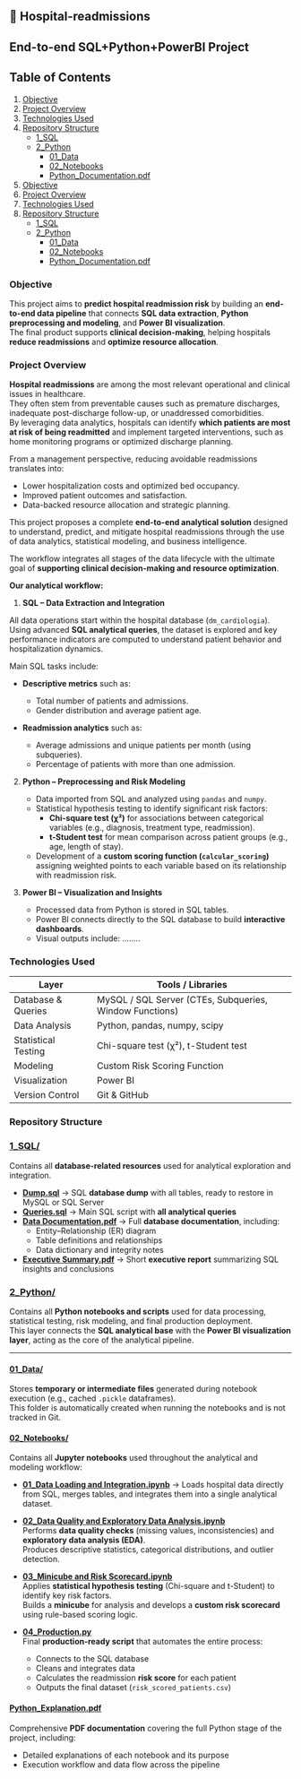 ## 🏥 Hospital-readmissions
## End-to-end SQL+Python+PowerBI Project

## Table of Contents
1. [Objective](#objective)
2. [Project Overview](#project-overview)
3. [Technologies Used](#technologies-used)
4. [Repository Structure](#repository-structure)
   - [1_SQL](#1_sql)
   - [2_Python](#2_python)
     - [01_Data](#01_data)
     - [02_Notebooks](#02_notebooks)
     - [Python_Documentation.pdf](#pythondocumentationpdf)
1. [Objective](#objective)
2. [Project Overview](#project-overview)
3. [Technologies Used](#technologies-used)
4. [Repository Structure](#repository-structure)
   - [1_SQL](#1_sql)
   - [2_Python](#2_python)
     - [01_Data](#01_data)
     - [02_Notebooks](#02_notebooks)
     - [Python_Documentation.pdf](#pythondocumentationpdf)


### Objective
This project aims to **predict hospital readmission risk** by building an **end-to-end data pipeline** that connects **SQL data extraction**, **Python preprocessing and modeling**, and **Power BI visualization**.  
The final product supports **clinical decision-making**, helping hospitals **reduce readmissions** and **optimize resource allocation**.


### Project Overview  
**Hospital readmissions** are among the most relevant operational and clinical issues in healthcare.  
They often stem from preventable causes such as premature discharges, inadequate post-discharge follow-up, or unaddressed comorbidities.  
By leveraging data analytics, hospitals can identify **which patients are most at risk of being readmitted** and implement targeted interventions, such as home monitoring programs or optimized discharge planning.

From a management perspective, reducing avoidable readmissions translates into:
- Lower hospitalization costs and optimized bed occupancy.  
- Improved patient outcomes and satisfaction.  
- Data-backed resource allocation and strategic planning.

This project proposes a complete **end-to-end analytical solution** designed to understand, predict, and mitigate hospital readmissions through the use of data analytics, statistical modeling, and business intelligence.

The workflow integrates all stages of the data lifecycle with the ultimate goal of **supporting clinical decision-making and resource optimization**.


**Our analytical workflow:**

1. **SQL – Data Extraction and Integration**

All data operations start within the hospital database (`dm_cardiologia`).  
Using advanced **SQL analytical queries**, the dataset is explored and key performance indicators are computed to understand patient behavior and hospitalization dynamics.

Main SQL tasks include:
- **Descriptive metrics** such as:
  - Total number of patients and admissions.  
  - Gender distribution and average patient age.  
  
- **Readmission analytics** such as: 
  - Average admissions and unique patients per month (using subqueries).  
  - Percentage of patients with more than one admission.  


2. **Python – Preprocessing and Risk Modeling**  
   - Data imported from SQL and analyzed using `pandas` and `numpy`.  
   - Statistical hypothesis testing to identify significant risk factors:  
     - **Chi-square test (χ²)** for associations between categorical variables (e.g., diagnosis, treatment type, readmission).  
     - **t-Student test** for mean comparison across patient groups (e.g., age, length of stay).  
   - Development of a **custom scoring function (`calcular_scoring`)** assigning weighted points to each variable based on its relationship with readmission risk.  
  
3. **Power BI – Visualization and Insights**
   - Processed data from Python is stored in SQL tables.
   - Power BI connects directly to the SQL database to build **interactive dashboards**.  
   - Visual outputs include:
     ........

### Technologies Used  

| Layer | Tools / Libraries |
|-------|-------------------|
| Database & Queries | MySQL / SQL Server (CTEs, Subqueries, Window Functions) |
| Data Analysis | Python, pandas, numpy, scipy |
| Statistical Testing | Chi-square test (χ²), t-Student test |
| Modeling | Custom Risk Scoring Function |
| Visualization | Power BI |
| Version Control | Git & GitHub |


### Repository Structure  

### [1_SQL/](./1_SQL)

Contains all **database-related resources** used for analytical exploration and integration.

- [**Dump.sql**](./1_SQL/Dump.sql) → SQL **database dump** with all tables, ready to restore in MySQL or SQL Server 
- [**Queries.sql**](./1_SQL/Queries.sql) → Main SQL script with **all analytical queries** 
- [**Data Documentation.pdf**](./1_SQL/Data%20Documentation.pdf) → Full **database documentation**, including:  
  - Entity–Relationship (ER) diagram  
  - Table definitions and relationships  
  - Data dictionary and integrity notes  
- [**Executive Summary.pdf**](./1_SQL/Executive%20Summary.pdf) → Short **executive report** summarizing SQL insights and conclusions


### [2_Python/](./2_Python)

Contains all **Python notebooks and scripts** used for data processing, statistical testing, risk modeling, and final production deployment.  
This layer connects the **SQL analytical base** with the **Power BI visualization layer**, acting as the core of the analytical pipeline.

---

#### [01_Data/](./2_Python/01_Data)
Stores **temporary or intermediate files** generated during notebook execution (e.g., cached `.pickle` dataframes).  
This folder is automatically created when running the notebooks and is not tracked in Git.  

#### [02_Notebooks/](./2_Python/02_Notebooks)
Contains all **Jupyter notebooks** used throughout the analytical and modeling workflow:

- [**01_Data Loading and Integration.ipynb**](./2_Python/02_Notebooks/01_Data%20Loading%20and%20Integration.ipynb) →
    Loads hospital data directly from       SQL, merges tables, and integrates them into a single analytical dataset.  
  

- [**02_Data Quality and Exploratory Data Analysis.ipynb**](./2_Python/02_Notebooks/02_Data%20Quality%20and%20Exploratory%20Data%20Analysis.ipynb)  
  Performs **data quality checks** (missing values, inconsistencies) and **exploratory data analysis (EDA)**.  
  Produces descriptive statistics, categorical distributions, and outlier detection.  
  

- [**03_Minicube and Risk Scorecard.ipynb**](./2_Python/02_Notebooks/03_Minicube%20and%20Risk%20Scorecard.ipynb)  
  Applies **statistical hypothesis testing** (Chi-square and t-Student) to identify key risk factors.  
  Builds a **minicube** for analysis and develops a **custom risk scorecard** using rule-based scoring logic.

- [**04_Production.py**](./2_Python/02_Notebooks/04_Production.py)  
  Final **production-ready script** that automates the entire process:  
  - Connects to the SQL database  
  - Cleans and integrates data  
  - Calculates the readmission **risk score** for each patient  
  - Outputs the final dataset (`risk_scored_patients.csv`)

#### [Python_Explanation.pdf](./2_Python/Python_Explanation.pdf)
Comprehensive **PDF documentation** covering the full Python stage of the project, including:
  - Detailed explanations of each notebook and its purpose  
  - Execution workflow and data flow across the pipeline  
  

